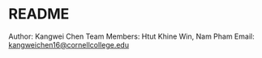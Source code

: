 # README #

Author: Kangwei Chen
Team Members: Htut Khine Win, Nam Pham
Email: kangweichen16@cornellcollege.edu